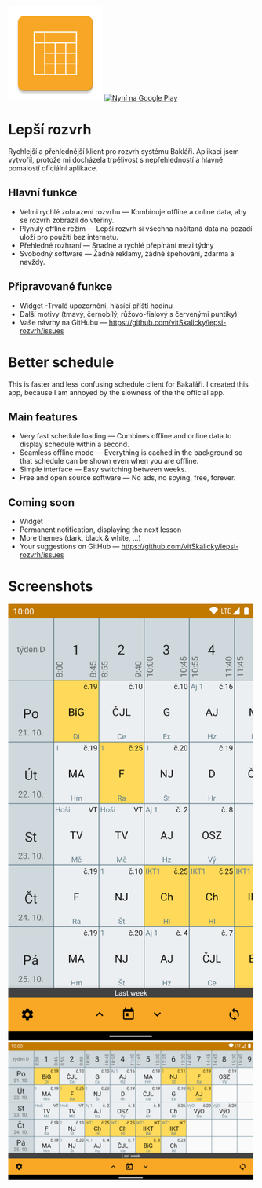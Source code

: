 ![icon](app/src/main/res/mipmap-xxxhdpi/ic_launcher.png)
<a href='https://play.google.com/store/apps/details?id=cz.vitskalicky.lepsirozvrh&utm_source=github&pcampaignid=pcampaignidMKT-Other-global-all-co-prtnr-py-PartBadge-Mar2515-1'><img alt='Nyní na Google Play' src='https://play.google.com/intl/en_us/badges/static/images/badges/cs_badge_web_generic.png'/></a>

# Lepší rozvrh

Rychlejší a přehlednější klient pro rozvrh systému Bakláři. Aplikaci jsem vytvořil,
protože mi docházela trpělivost s nepřehledností a hlavně pomalostí oficiální
aplikace.

## Hlavní funkce

- Velmi rychlé zobrazení rozvrhu — Kombinuje offline a online data, aby se rozvrh zobrazil do vteřiny.
- Plynulý offline režim — Lepší rozvrh si všechna načítaná data na pozadí uloží pro použití bez internetu.
- Přehledné rozhraní — Snadné a rychlé přepínání mezi týdny
- Svobodný software — Žádné reklamy, žádné špehování, zdarma a navždy.

## Připravované funkce

- Widget
-Trvalé upozornění, hlásící příští hodinu
- Další motivy (tmavý, černobílý, růžovo-fialový s červenými puntíky)
- Vaše návrhy na GitHubu — https://github.com/vitSkalicky/lepsi-rozvrh/issues

# Better schedule

This is faster and less confusing schedule client for Bakaláři. I created this app,
because I am annoyed by the slowness of the the official app.

## Main features

- Very fast schedule loading — Combines offline and online data to display schedule within a second.
- Seamless offline mode — Everything is cached in the background so that schedule can be shown even when you are offline.
- Simple interface — Easy switching between weeks.
- Free and open source software — No ads, no spying, free, forever.

## Coming soon

- Widget
- Permanent notification, displaying the next lesson
- More themes (dark, black & white, ...)
- Your suggestions on GitHub — https://github.com/vitSkalicky/lepsi-rozvrh/issues

# Screenshots

<img src="fastlane/metadata/en/images/phoneScreenshots/screenshot%201.png" width="500px">
<img src="fastlane/metadata/en/images/phoneScreenshots/screenshot%202.png" width="500px">